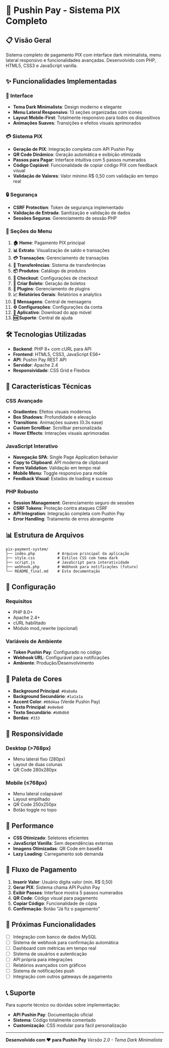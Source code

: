 # 🚀 Pushin Pay - Sistema PIX Completo

## 📋 Visão Geral

Sistema completo de pagamento PIX com interface dark minimalista, menu lateral responsivo e funcionalidades avançadas. Desenvolvido com PHP, HTML5, CSS3 e JavaScript vanilla.

## ✨ Funcionalidades Implementadas

### 🎨 Interface
- **Tema Dark Minimalista**: Design moderno e elegante
- **Menu Lateral Responsivo**: 13 seções organizadas com ícones
- **Layout Mobile-First**: Totalmente responsivo para todos os dispositivos
- **Animações Suaves**: Transições e efeitos visuais aprimorados

### 💳 Sistema PIX
- **Geração de PIX**: Integração completa com API Pushin Pay
- **QR Code Dinâmico**: Geração automática e exibição otimizada
- **Passos para Pagar**: Interface intuitiva com 5 passos numerados
- **Código Copiável**: Funcionalidade de copiar código PIX com feedback visual
- **Validação de Valores**: Valor mínimo R$ 0,50 com validação em tempo real

### 🔒 Segurança
- **CSRF Protection**: Token de segurança implementado
- **Validação de Entrada**: Sanitização e validação de dados
- **Sessões Seguras**: Gerenciamento de sessão PHP

### 📱 Seções do Menu
1. **🏠 Home**: Pagamento PIX principal
2. **📊 Extrato**: Visualização de saldo e transações
3. **💳 Transações**: Gerenciamento de transações
4. **💸 Transferências**: Sistema de transferências
5. **📦 Produtos**: Catálogo de produtos
6. **🛒 Checkout**: Configurações de checkout
7. **📄 Criar Boleto**: Geração de boletos
8. **🔌 Plugins**: Gerenciamento de plugins
9. **📈 Relatórios Gerais**: Relatórios e analytics
10. **💬 Mensagens**: Central de mensagens
11. **⚙️ Configurações**: Configurações da conta
12. **📱 Aplicativo**: Download do app móvel
13. **🆘 Suporte**: Central de ajuda

## 🛠️ Tecnologias Utilizadas

- **Backend**: PHP 8+ com cURL para API
- **Frontend**: HTML5, CSS3, JavaScript ES6+
- **API**: Pushin Pay REST API
- **Servidor**: Apache 2.4
- **Responsividade**: CSS Grid e Flexbox

## 🎯 Características Técnicas

### CSS Avançado
- **Gradientes**: Efeitos visuais modernos
- **Box Shadows**: Profundidade e elevação
- **Transitions**: Animações suaves (0.3s ease)
- **Custom Scrollbar**: Scrollbar personalizada
- **Hover Effects**: Interações visuais aprimoradas

### JavaScript Interativo
- **Navegação SPA**: Single Page Application behavior
- **Copy to Clipboard**: API moderna de clipboard
- **Form Validation**: Validação em tempo real
- **Mobile Menu**: Toggle responsivo para mobile
- **Feedback Visual**: Estados de loading e sucesso

### PHP Robusto
- **Session Management**: Gerenciamento seguro de sessões
- **CSRF Tokens**: Proteção contra ataques CSRF
- **API Integration**: Integração completa com Pushin Pay
- **Error Handling**: Tratamento de erros abrangente

## 📊 Estrutura de Arquivos

```
pix-payment-system/
├── index.php          # Arquivo principal da aplicação
├── style.css          # Estilos CSS com tema dark
├── script.js          # JavaScript para interatividade
├── webhook.php        # Webhook para notificações (futuro)
└── README_final.md    # Esta documentação
```

## 🔧 Configuração

### Requisitos
- PHP 8.0+
- Apache 2.4+
- cURL habilitado
- Módulo mod_rewrite (opcional)

### Variáveis de Ambiente
- **Token Pushin Pay**: Configurado no código
- **Webhook URL**: Configurável para notificações
- **Ambiente**: Produção/Desenvolvimento

## 🎨 Paleta de Cores

- **Background Principal**: `#0a0a0a`
- **Background Secundário**: `#1a1a1a`
- **Accent Color**: `#00d4aa` (Verde Pushin Pay)
- **Texto Principal**: `#e0e0e0`
- **Texto Secundário**: `#b0b0b0`
- **Bordas**: `#333`

## 📱 Responsividade

### Desktop (>768px)
- Menu lateral fixo (280px)
- Layout de duas colunas
- QR Code 280x280px

### Mobile (≤768px)
- Menu lateral colapsável
- Layout empilhado
- QR Code 250x250px
- Botão toggle no topo

## 🚀 Performance

- **CSS Otimizado**: Seletores eficientes
- **JavaScript Vanilla**: Sem dependências externas
- **Imagens Otimizadas**: QR Code em base64
- **Lazy Loading**: Carregamento sob demanda

## 🔄 Fluxo de Pagamento

1. **Inserir Valor**: Usuário digita valor (min. R$ 0,50)
2. **Gerar PIX**: Sistema chama API Pushin Pay
3. **Exibir Passos**: Interface mostra 5 passos numerados
4. **QR Code**: Código visual para pagamento
5. **Copiar Código**: Funcionalidade de cópia
6. **Confirmação**: Botão "Já fiz o pagamento"

## 🎯 Próximas Funcionalidades

- [ ] Integração com banco de dados MySQL
- [ ] Sistema de webhook para confirmação automática
- [ ] Dashboard com métricas em tempo real
- [ ] Sistema de usuários e autenticação
- [ ] API própria para integrações
- [ ] Relatórios avançados com gráficos
- [ ] Sistema de notificações push
- [ ] Integração com outros gateways de pagamento

## 📞 Suporte

Para suporte técnico ou dúvidas sobre implementação:
- **API Pushin Pay**: Documentação oficial
- **Sistema**: Código totalmente comentado
- **Customização**: CSS modular para fácil personalização

---

**Desenvolvido com ❤️ para Pushin Pay**
*Versão 2.0 - Tema Dark Minimalista*

